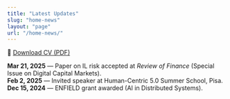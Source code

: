 ```yaml
---
title: "Latest Updates"
slug: "home-news"
layout: "page"
url: "/home-news/"
---
```


📄 [Download CV (PDF)](/files/cv-ignacio-del-monte.pdf)

**Mar 21, 2025** — Paper on IL risk accepted at _Review of Finance_ (Special Issue on Digital Capital Markets).  
**Feb 2, 2025** — Invited speaker at Human-Centric 5.0 Summer School, Pisa.  
**Dec 15, 2024** — ENFIELD grant awarded (AI in Distributed Systems).
